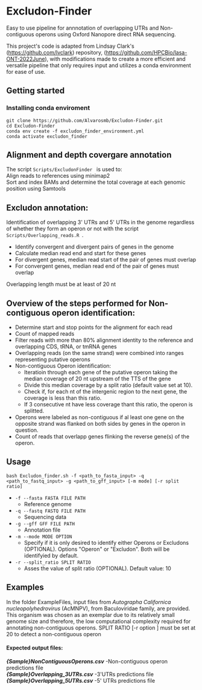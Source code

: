 # Excludon-Finder
Easy to use pipeline for annnotation of overlapping UTRs and Non-contiguous operons  using Oxford Nanopore direct RNA sequencing.

This project's code is adapted from Lindsay Clark's (https://github.com/lvclark) repository, (https://github.com/HPCBio/lasa-ONT-2022June), with modifications made to create a more efficient and versatile pipeline that only requires input and utilizes a conda environment for ease of use.

## Getting started
### Installing conda enviroment
```
git clone https://github.com/Alvarosmb/Excludon-Finder.git
cd Excludon-Finder 
conda env create -f excludon_finder_environment.yml 
conda activate excludon_finder
```
## Alignment and depth covergare annotation 
The script ```Scripts/ExcludonFinder ``` is used to:  
Align reads to references using minimap2  
Sort and index BAMs and determine the total coverage at each genomic position using Samtools

 ## Excludon annotation:
Identification of  overlapping 3' UTRs and 5' UTRs in the genome regardless of whether they form an operon or not with the script ```Scripts/Overlapping_reads.R ```.
 * Identify convergent and divergent pairs of genes in the genome
 * Calculate median read end and start for these genes
 * For divergent genes, median read start of the pair of genes must overlap
 * For convergent genes, median read end of the pair of genes must overlap  
 
Overlapping length must be at least of 20 nt
 

## Overview of the steps performed for Non-contiguous operon identification:
  * Determine start and stop points for the alignment for each read
  *  Count of mapped reads
  * Filter reads with more than 80% alignment identity to the reference  and overlapping CDS, tRNA, or tmRNA genes
  * Overlapping reads (on the same strand) were combined into ranges representing putative operons
  * Non-contiguous Operon identification:   
    - Iteratioin through each gene of the putative operon taking the median coverage of 20 nt upstream of the TTS of the gene  
    - Divide this median coverage by a split ratio (default value set at 10).  
    - Check if, for each nt of the intergenic region to the next gene, the coverage is less than this ratio.   
    - If 3 consecutive nt have less coverage thant this ratio, the operon is splitted.  
  * Operons were labeled as non-contiguous if al least one gene on the opposite strand was flanked on both sides by genes in the operon in question.
  * Count of reads that overlapp genes flinking the reverse gene(s) of the operon.
 

## Usage
```
bash Excludon_finder.sh -f <path_to_fasta_input> -q <path_to_fastq_input> -g <path_to_gff_input> [-m mode] [-r split ratio]

```
 * ```-f --fasta FASTA FILE PATH```
    * Reference genome 
 * ```-q --fastq FASTQ FILE PATH```
    * Sequencing data
 * ```-g --gff GFF FILE PATH```
    * Annotation file 
 * ```-m --mode MODE OPTION ```
    * Specify if it is only desired to identify either Operons or Excludons (OPTIONAL). Options "Operon" or "Excludon". Both will be identifyied by default.
  * ```-r --split_ratio SPLIT RATIO ```
      * Asses the value of split ratio (OPTIONAL). Default value: 10

## Examples
In the folder ExampleFiles, input files from _Autographa Californica nucleopolyhedrovirus_ (AcMNPV), from Baculoviridae family, are provided. This organism was chosen as an exemplar due to its relatively small genome size and therefore, the low computational complexity required for annotating non-contiguous operons. SPLIT RATIO [-r option ] must be set at 20 to detect a non-contiguous operon
#### Expected output files:  
***{Sample}NonContiguousOperons.csv***      -Non-contiguous operon predictions file  
***{Sample}Overlapping_3UTRs.csv***         -3'UTRs predictions file  
***{Sample}Overlapping_5UTRs.csv***         -5' UTRs predictions file  



